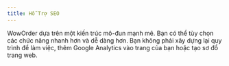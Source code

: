 ```yaml
---
title: Hỗ Trợ SEO
---
```

WowOrder dựa trên một kiến ​​trúc mô-đun mạnh mẽ. Bạn có thể tùy chọn các chức năng nhanh hơn và dễ dàng hơn. Bạn không phải xây dựng lại quy trình để làm việc, thêm Google Analytics vào trang của bạn hoặc tạo sơ đồ trang web.
